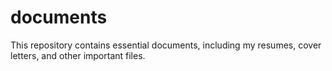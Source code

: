 # documents


This repository contains essential documents, including my resumes, cover letters, and other important files.

